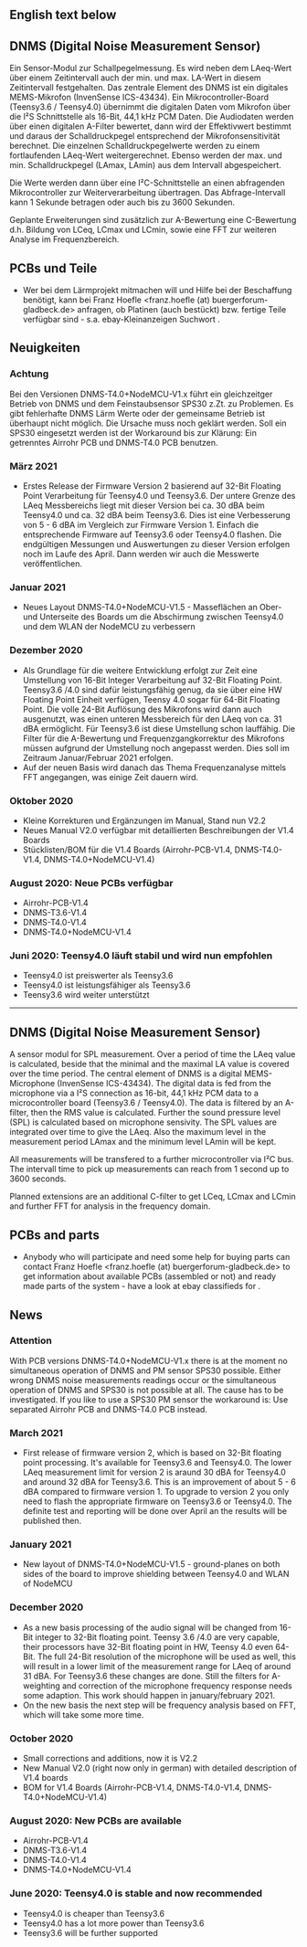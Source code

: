 
## English text below

## DNMS (Digital Noise Measurement Sensor)

Ein Sensor-Modul zur Schallpegelmessung. Es wird neben dem LAeq-Wert über einem Zeitintervall auch der min. und max. LA-Wert in diesem Zeitintervall festgehalten. Das zentrale Element des DNMS ist ein digitales MEMS-Mikrofon (InvenSense ICS-43434). Ein Mikrocontroller-Board (Teensy3.6 / Teensy4.0) übernimmt die digitalen Daten vom Mikrofon über die I²S Schnittstelle als  16-Bit, 44,1 kHz PCM Daten.  Die Audiodaten werden über einen digitalen A-Filter bewertet, dann wird der Effektivwert bestimmt und daraus der Schalldruckpegel entsprechend der Mikrofonsensitivität berechnet. Die einzelnen Schalldruckpegelwerte werden zu einem fortlaufenden LAeq-Wert weitergerechnet. Ebenso werden der max. und min. Schalldruckpegel (LAmax, LAmin) aus dem Intervall abgespeichert.

Die Werte werden dann über eine I²C-Schnittstelle an einen abfragenden Mikrocontroller zur Weiterverarbeitung übertragen. Das Abfrage-Intervall kann 1 Sekunde betragen oder auch bis zu 3600 Sekunden.

Geplante Erweiterungen sind zusätzlich zur A-Bewertung eine C-Bewertung d.h. Bildung von LCeq, LCmax und LCmin, sowie eine FFT zur weiteren Analyse im Frequenzbereich.

## PCBs und Teile
-  Wer bei dem Lärmprojekt mitmachen will und Hilfe bei der Beschaffung benötigt, kann bei Franz Hoefle <franz.hoefle (at) buergerforum-gladbeck.de> anfragen, ob Platinen (auch bestückt) bzw. fertige Teile verfügbar sind  - s.a. ebay-Kleinanzeigen Suchwort <DNMS>.
 
 
## Neuigkeiten

### Achtung
Bei den Versionen DNMS-T4.0+NodeMCU-V1.x führt ein gleichzeitger Betrieb von DNMS und dem Feinstaubsensor SPS30 z.Zt. zu Problemen. Es gibt fehlerhafte DNMS Lärm Werte oder der gemeinsame Betrieb ist überhaupt nicht möglich. Die Ursache muss noch geklärt werden. Soll ein SPS30 eingesetzt werden ist der Workaround bis zur Klärung: Ein getrenntes Airrohr PCB und DNMS-T4.0 PCB benutzen.

### März 2021
- Erstes Release der Firmware Version 2 basierend auf 32-Bit Floating Point Verarbeitung für Teensy4.0 und Teensy3.6. Der untere Grenze des LAeq Messbereichs liegt mit dieser Version bei ca. 30 dBA beim Teensy4.0 und ca. 32 dBA beim Teensy3.6. Dies ist eine Verbesserung von 5 - 6 dBA im Vergleich zur Firmware Version 1. Einfach die entsprechende Firmware auf Teensy3.6 oder Teensy4.0 flashen. Die endgültigen Messungen und Auswertungen zu dieser Version erfolgen noch im Laufe des April. Dann werden wir auch die Messwerte veröffentlichen.

### Januar 2021
- Neues Layout DNMS-T4.0+NodeMCU-V1.5 - Masseflächen an Ober- und Unterseite des Boards um die Abschirmung zwischen Teensy4.0 und dem WLAN der NodeMCU zu verbessern

### Dezember 2020
- Als Grundlage für die weitere Entwicklung erfolgt zur Zeit eine Umstellung von 16-Bit Integer Verarbeitung auf 32-Bit Floating Point. Teensy3.6 /4.0 sind dafür leistungsfähig genug, da sie über eine HW Floating Point Einheit verfügen, Teensy 4.0 sogar für 64-Bit Floating Point. Die volle 24-Bit Auflösung des Mikrofons wird dann auch ausgenutzt, was einen unteren Messbereich für den LAeq von ca. 31 dBA ermöglicht. Für Teensy3.6 ist diese Umstellung schon lauffähig. Die Filter für die A-Bewertung und Frequenzgangkorrektur des Mikrofons müssen aufgrund der Umstellung noch angepasst werden. Dies soll im Zeitraum Januar/Februar 2021 erfolgen.
- Auf der neuen Basis wird danach das Thema Frequenzanalyse mittels FFT angegangen, was einige Zeit dauern wird.

### Oktober 2020
- Kleine Korrekturen und Ergänzungen im Manual, Stand nun V2.2
- Neues Manual V2.0 verfügbar mit detaillierten Beschreibungen der V1.4 Boards
- Stücklisten/BOM für die V1.4 Boards (Airrohr-PCB-V1.4, DNMS-T4.0-V1.4, DNMS-T4.0+NodeMCU-V1.4)

### August 2020: Neue PCBs verfügbar
- Airrohr-PCB-V1.4
- DNMS-T3.6-V1.4
- DNMS-T4.0-V1.4
- DNMS-T4.0+NodeMCU-V1.4

### Juni 2020: Teensy4.0 läuft stabil und wird nun empfohlen
- Teensy4.0 ist preiswerter als Teensy3.6
- Teensy4.0 ist leistungsfähiger als Teensy3.6
- Teensy3.6 wird weiter unterstützt




----------------------------------------------------------------------------------------------------------------
## DNMS (Digital Noise Measurement Sensor)

A sensor modul for SPL measurement. Over a period of time the LAeq value is calculated, beside that the minimal and the maximal LA value is covered over the time period. The central element of DNMS is a digital MEMS-Microphone (InvenSense ICS-43434). The digital data is fed from the microphone via a I²S connection as 16-bit, 44,1 kHz PCM data to a microcontroller board (Teensy3.6 / Teensy4.0). The data is filtered by an A-filter, then the RMS value is calculated. Further the sound pressure level (SPL) is calculated based on microphone sensivity. The SPL values are integrated over time to give the LAeq. Also the maximum level in the measurement period LAmax and the minimum level LAmin will be kept.

All measurements will be transfered to a further microcontroller via I²C bus. The intervall time to pick up measurements can reach from 1 second up to 3600 seconds.

Planned extensions are an additional C-filter to get LCeq, LCmax and LCmin and further FFT for analysis in the frequency domain.

## PCBs and parts
- Anybody who will participate and need some help for buying parts can contact Franz Hoefle <franz.hoefle (at) buergerforum-gladbeck.de> to get information about available PCBs (assembled or not) and ready made parts of the system - have a look at ebay classifieds for <DNMS>.


## News

### Attention
With PCB versions DNMS-T4.0+NodeMCU-V1.x there is at the moment no simultaneous operation of DNMS and PM sensor SPS30 possible. Either wrong DNMS noise measurements readings occur or the simultaneous operation of DNMS and SPS30 is not possible at all. The cause has to be investigated. If you like to use a SPS30 PM sensor the workaround is: Use separated Airrohr PCB and DNMS-T4.0 PCB instead.

### March 2021
- First release of firmware version 2, which is based on 32-Bit floating point processing. It's available for Teensy3.6 and Teensy4.0. The lower LAeq measurement limit for version 2 is araund 30 dBA for Teensy4.0 and around 32 dBA for Teensy3.6. This is an improvement of about 5 - 6 dBA compared to firmware version 1. To upgrade to version 2 you only need to flash the appropriate firmware on Teensy3.6 or Teensy4.0. The definite test and reporting will be done over April an the results will be published then. 

### January 2021
- New layout of DNMS-T4.0+NodeMCU-V1.5 - ground-planes on both sides of the board to improve shielding between Teensy4.0 and WLAN of NodeMCU

### December 2020
- As a new basis processing of the audio signal will be changed from 16-Bit integer to 32-Bit floating point. Teensy 3.6 /4.0 are very capable, their processors have 32-Bit floating point in HW, Teensy 4.0 even 64-Bit. The full 24-Bit resolution of the microphone will be used as well, this will result in a lower limit of the measurement range for LAeq of around 31 dBA. For Teensy3.6 these changes are done. Still the filters for A-weighting and correction of the microphone frequency response needs some adaption. This work should happen in january/february 2021.
- On the new basis the next step will be frequency analysis based on FFT, which will take some more time.

### October 2020
- Small corrections and additions, now it is V2.2
- New Manual V2.0 (right now only in german) with detailed description of V1.4 boards
- BOM for V1.4 Boards (Airrohr-PCB-V1.4, DNMS-T4.0-V1.4, DNMS-T4.0+NodeMCU-V1.4)

### August 2020: New PCBs are available
- Airrohr-PCB-V1.4
- DNMS-T3.6-V1.4
- DNMS-T4.0-V1.4
- DNMS-T4.0+NodeMCU-V1.4

### June 2020: Teensy4.0 is stable and now recommended
- Teensy4.0 is cheaper than Teensy3.6
- Teensy4.0 has a lot more power than Teensy3.6
- Teensy3.6 will be further supported




